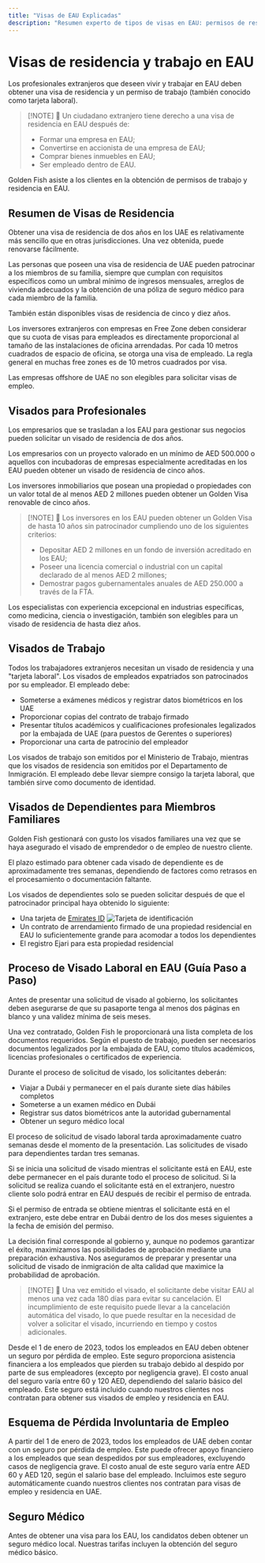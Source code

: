 ```yaml
---
title: "Visas de EAU Explicadas"
description: "Resumen experto de tipos de visas en EAU: permisos de residencia, visas de trabajo y visas de dependientes. Todo lo que necesita saber sobre requisitos y procesamiento."
---
```


# Visas de residencia y trabajo en EAU

Los profesionales extranjeros que deseen vivir y trabajar en EAU deben obtener una visa de residencia y un permiso de trabajo (también conocido como tarjeta laboral).

> [!NOTE] 💚 Un ciudadano extranjero tiene derecho a una visa de residencia en EAU después de:
>
> - Formar una empresa en EAU;
> - Convertirse en accionista de una empresa de EAU;
> - Comprar bienes inmuebles en EAU;
> - Ser empleado dentro de EAU.

Golden Fish asiste a los clientes en la obtención de permisos de trabajo y residencia en EAU.

## Resumen de Visas de Residencia

Obtener una visa de residencia de dos años en los UAE es relativamente más sencillo que en otras jurisdicciones. Una vez obtenida, puede renovarse fácilmente.

Las personas que poseen una visa de residencia de UAE pueden patrocinar a los miembros de su familia, siempre que cumplan con requisitos específicos como un umbral mínimo de ingresos mensuales, arreglos de vivienda adecuados y la obtención de una póliza de seguro médico para cada miembro de la familia.

También están disponibles visas de residencia de cinco y diez años.

Los inversores extranjeros con empresas en Free Zone deben considerar que su cuota de visas para empleados es directamente proporcional al tamaño de las instalaciones de oficina arrendadas. Por cada 10 metros cuadrados de espacio de oficina, se otorga una visa de empleado. La regla general en muchas free zones es de 10 metros cuadrados por visa.

Las empresas offshore de UAE no son elegibles para solicitar visas de empleo.

## Visados para Profesionales

Los empresarios que se trasladan a los EAU para gestionar sus negocios pueden solicitar un visado de residencia de dos años.

Los empresarios con un proyecto valorado en un mínimo de AED 500.000 o aquellos con incubadoras de empresas especialmente acreditadas en los EAU pueden obtener un visado de residencia de cinco años.

Los inversores inmobiliarios que posean una propiedad o propiedades con un valor total de al menos AED 2 millones pueden obtener un Golden Visa renovable de cinco años.

> [!NOTE] 💚 Los inversores en los EAU pueden obtener un Golden Visa de hasta 10 años sin patrocinador cumpliendo uno de los siguientes criterios:
>
> - Depositar AED 2 millones en un fondo de inversión acreditado en los EAU;
> - Poseer una licencia comercial o industrial con un capital declarado de al menos AED 2 millones;
> - Demostrar pagos gubernamentales anuales de AED 250.000 a través de la FTA.

Los especialistas con experiencia excepcional en industrias específicas, como medicina, ciencia o investigación, también son elegibles para un visado de residencia de hasta diez años.

## Visados de Trabajo

Todos los trabajadores extranjeros necesitan un visado de residencia y una "tarjeta laboral". Los visados de empleados expatriados son patrocinados por su empleador. El empleado debe:

- Someterse a exámenes médicos y registrar datos biométricos en los UAE
- Proporcionar copias del contrato de trabajo firmado
- Presentar títulos académicos y cualificaciones profesionales legalizados por la embajada de UAE (para puestos de Gerentes o superiores)
- Proporcionar una carta de patrocinio del empleador

Los visados de trabajo son emitidos por el Ministerio de Trabajo, mientras que los visados de residencia son emitidos por el Departamento de Inmigración. El empleado debe llevar siempre consigo la tarjeta laboral, que también sirve como documento de identidad.

## Visados de Dependientes para Miembros Familiares

Golden Fish gestionará con gusto los visados familiares una vez que se haya asegurado el visado de emprendedor o de empleo de nuestro cliente.

El plazo estimado para obtener cada visado de dependiente es de aproximadamente tres semanas, dependiendo de factores como retrasos en el procesamiento o documentación faltante.

Los visados de dependientes solo se pueden solicitar después de que el patrocinador principal haya obtenido lo siguiente:

- Una tarjeta de [Emirates ID](https://u.ae/en/information-and-services/visa-and-emirates-id/emirates-id) ![Tarjeta de identificación](/img/ILONMASKID.webp)
- Un contrato de arrendamiento firmado de una propiedad residencial en EAU lo suficientemente grande para acomodar a todos los dependientes
- El registro Ejari para esta propiedad residencial

## Proceso de Visado Laboral en EAU (Guía Paso a Paso)

Antes de presentar una solicitud de visado al gobierno, los solicitantes deben asegurarse de que su pasaporte tenga al menos dos páginas en blanco y una validez mínima de seis meses.

Una vez contratado, Golden Fish le proporcionará una lista completa de los documentos requeridos. Según el puesto de trabajo, pueden ser necesarios documentos legalizados por la embajada de EAU, como títulos académicos, licencias profesionales o certificados de experiencia.

Durante el proceso de solicitud de visado, los solicitantes deberán:

- Viajar a Dubái y permanecer en el país durante siete días hábiles completos
- Someterse a un examen médico en Dubái
- Registrar sus datos biométricos ante la autoridad gubernamental
- Obtener un seguro médico local

El proceso de solicitud de visado laboral tarda aproximadamente cuatro semanas desde el momento de la presentación. Las solicitudes de visado para dependientes tardan tres semanas.

Si se inicia una solicitud de visado mientras el solicitante está en EAU, este debe permanecer en el país durante todo el proceso de solicitud. Si la solicitud se realiza cuando el solicitante está en el extranjero, nuestro cliente solo podrá entrar en EAU después de recibir el permiso de entrada.

Si el permiso de entrada se obtiene mientras el solicitante está en el extranjero, este debe entrar en Dubái dentro de los dos meses siguientes a la fecha de emisión del permiso.

La decisión final corresponde al gobierno y, aunque no podemos garantizar el éxito, maximizamos las posibilidades de aprobación mediante una preparación exhaustiva. Nos aseguramos de preparar y presentar una solicitud de visado de inmigración de alta calidad que maximice la probabilidad de aprobación.

> [!NOTE] 💚 Una vez emitido el visado, el solicitante debe visitar EAU al menos una vez cada 180 días para evitar su cancelación.
> El incumplimiento de este requisito puede llevar a la cancelación automática del visado, lo que puede resultar en la necesidad de volver a solicitar el visado, incurriendo en tiempo y costos adicionales.

Desde el 1 de enero de 2023, todos los empleados en EAU deben obtener un seguro por pérdida de empleo. Este seguro proporciona asistencia financiera a los empleados que pierden su trabajo debido al despido por parte de sus empleadores (excepto por negligencia grave). El costo anual del seguro varía entre 60 y 120 AED, dependiendo del salario básico del empleado. Este seguro está incluido cuando nuestros clientes nos contratan para obtener sus visados de empleo y residencia en EAU.

## Esquema de Pérdida Involuntaria de Empleo

A partir del 1 de enero de 2023, todos los empleados de UAE deben contar con un seguro por pérdida de empleo. Este puede ofrecer apoyo financiero a los empleados que sean despedidos por sus empleadores, excluyendo casos de negligencia grave. El costo anual de este seguro varía entre AED 60 y AED 120, según el salario base del empleado. Incluimos este seguro automáticamente cuando nuestros clientes nos contratan para visas de empleo y residencia en UAE.

## Seguro Médico

Antes de obtener una visa para los EAU, los candidatos deben obtener un seguro médico local. Nuestras tarifas incluyen la obtención del seguro médico básico.
